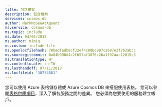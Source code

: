 ```yaml
---
title: 包含檔案
description: 包含檔案
services: cosmos-db
author: MarkMcGeeAtAquent
ms.service: cosmos-db
ms.topic: include
ms.date: 04/06/2018
ms.author: mimig
ms.custom: include file
ms.openlocfilehash: 70bedfadb0cf32ef4c08bc907c2687e3f7b2ab3c
ms.sourcegitcommit: 0a84b090d4c2fb57af3876c26a1f97aac12015c5
ms.translationtype: HT
ms.contentlocale: zh-TW
ms.lasthandoff: 07/11/2018
ms.locfileid: "38733581"
---
```

您可以使用 Azure 表格儲存體或 Azure Cosmos DB 來搭配使用表格。 您可以參閱[表格供應項目](../articles/cosmos-db/table-introduction.md#table-offerings)，深入了解各服務之間的差異。 您必須為您要使用的服務建立帳戶。 




